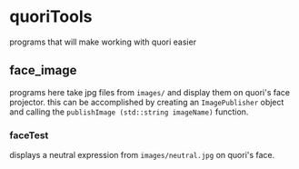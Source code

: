 # quoriTools
programs that will make working with quori easier

## face_image
programs here take jpg files from `images/` and display them on quori's face projector. this can be accomplished by creating an `ImagePublisher` object and calling the `publishImage (std::string imageName)` function.

### faceTest
displays a neutral expression from `images/neutral.jpg` on quori's face.
